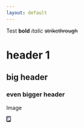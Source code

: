 ```yaml
---
layout: default
---
```


Test
**bold**
_italic_
~~strikethrough~~

# header 1

## big header

### even bigger header

Image

![testimage](https://raw.githubusercontent.com/crisscrosss/crisscross/refs/heads/jekyll/classic.png)
